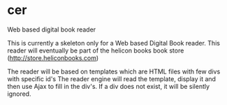 cer
===

Web based digital book reader

This is currently a skeleton only for a Web based Digital Book reader.
This reader will eventually be part of the helicon books book store (http://store.heliconbooks.com)

The reader will be based on templates which are HTML files with few divs with specific id's
The reader engine will read the template, display it and then use Ajax to fill in the div's.
If a div does not exist, it will be silently ignored.

